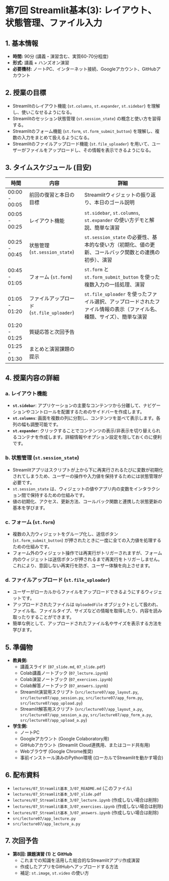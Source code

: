 # 第7回 Streamlit基本(3): レイアウト、状態管理、ファイル入力

## 1. 基本情報
- **時間:** 90分 (講義・演習含む、実質60-70分程度)
- **形式:** 講義 + ハンズオン演習
- **必要機材:** ノートPC、インターネット接続、Googleアカウント、GitHubアカウント

## 2. 授業の目標
- Streamlitのレイアウト機能 (`st.columns`, `st.expander`, `st.sidebar`) を理解し、使いこなせるようになる。
- Streamlitのセッション状態管理 (`st.session_state`) の概念と使い方を習得する。
- Streamlitのフォーム機能 (`st.form`, `st.form_submit_button`) を理解し、複数の入力をまとめて扱えるようになる。
- Streamlitのファイルアップロード機能 (`st.file_uploader`) を用いて、ユーザーがファイルをアップロードし、その情報を表示できるようになる。

## 3. タイムスケジュール (目安)
| 時間          | 内容                                     | 詳細                                                                                               |
|---------------|------------------------------------------|----------------------------------------------------------------------------------------------------|
| 00:00 - 00:05 | 前回の復習と本日の目標                     | Streamlitウィジェットの振り返り、本日のゴール説明                                                        |
| 00:05 - 00:25 | レイアウト機能                           | `st.sidebar`, `st.columns`, `st.expander` の使い方デモと解説、簡単な演習                               |
| 00:25 - 00:45 | 状態管理 (`st.session_state`)             | `st.session_state` の必要性、基本的な使い方（初期化、値の更新、コールバック関数との連携の初歩）、演習           |
| 00:45 - 01:05 | フォーム (`st.form`)                      | `st.form` と `st.form_submit_button` を使った複数入力の一括処理、演習                                  |
| 01:05 - 01:20 | ファイルアップロード (`st.file_uploader`)    | `st.file_uploader` を使ったファイル選択、アップロードされたファイル情報の表示（ファイル名、種類、サイズ）、簡単な演習 |
| 01:20 - 01:25 | 質疑応答と次回予告                       |                                                                                                    |
| 01:25 - 01:30 | まとめと演習課題の提示                   |                                                                                                    |

## 4. 授業内容の詳細

### a. レイアウト機能
- **`st.sidebar`**: アプリケーションの主要なコンテンツから分離して、ナビゲーションやコントロールを配置するためのサイドバーを作成します。
- **`st.columns`**: 画面を複数の列に分割し、コンテンツを並べて表示します。各列の幅も調整可能です。
- **`st.expander`**: クリックすることでコンテンツの表示/非表示を切り替えられるコンテナを作成します。詳細情報やオプション設定を隠しておくのに便利です。

### b. 状態管理 (`st.session_state`)
- Streamlitアプリはスクリプトが上から下に再実行されるたびに変数が初期化されてしまうため、ユーザーの操作や入力値を保持するためには状態管理が必要です。
- `st.session_state` は、ウィジェットの値やアプリ内の変数をインタラクション間で保持するための仕組みです。
- 値の初期化、アクセス、更新方法、コールバック関数と連携した状態更新の基本を学びます。

### c. フォーム (`st.form`)
- 複数の入力ウィジェットをグループ化し、送信ボタン (`st.form_submit_button`) が押されたときに一度に全ての入力値を処理するための仕組みです。
- フォーム外のウィジェット操作では再実行がトリガーされますが、フォーム内のウィジェットは送信ボタンが押されるまで再実行をトリガーしません。これにより、意図しない再実行を防ぎ、ユーザー体験を向上させます。

### d. ファイルアップロード (`st.file_uploader`)
- ユーザーがローカルからファイルをアップロードできるようにするウィジェットです。
- アップロードされたファイルは `UploadedFile` オブジェクトとして扱われ、ファイル名、ファイルタイプ、サイズなどの情報を取得したり、内容を読み取ったりすることができます。
- 簡単な例として、アップロードされたファイル名やサイズを表示する方法を学びます。

## 5. 準備物
- **教員側:**
    - 講義スライド (`07_slide.md`, `07_slide.pdf`)
    - Colab講義ノートブック (`07_lecture.ipynb`)
    - Colab演習ノートブック (`07_exercises.ipynb`)
    - Colab解答ノートブック (`07_answers.ipynb`)
    - Streamlit演習用スクリプト (`src/lecture07/app_layout.py`, `src/lecture07/app_session.py`, `src/lecture07/app_form.py`, `src/lecture07/app_upload.py`)
    - Streamlit解答用スクリプト (`src/lecture07/app_layout_a.py`, `src/lecture07/app_session_a.py`, `src/lecture07/app_form_a.py`, `src/lecture07/app_upload_a.py`)
- **学生側:**
    - ノートPC
    - Googleアカウント (Google Colaboratory用)
    - GitHubアカウント (Streamlit Cloud連携用、またはコード共有用)
    - Webブラウザ (Google Chrome推奨)
    - 事前インストール済みのPython環境 (ローカルでStreamlitを動かす場合)

## 6. 配布資料
- `lectures/07_Streamlit基本_3/07_README.md` (このファイル)
- `lectures/07_Streamlit基本_3/07_slide.pdf`
- `lectures/07_Streamlit基本_3/07_lecture.ipynb` (作成しない場合は削除)
- `lectures/07_Streamlit基本_3/07_exercises.ipynb` (作成しない場合は削除)
- `lectures/07_Streamlit基本_3/07_answers.ipynb` (作成しない場合は削除)
- `src/lecture07/app_lecture.py`
- `src/lecture07/app_lecture_a.py`

## 7. 次回予告
- **第8回: 課題演習 (1) と GitHub**
    - これまでの知識を活用した総合的なStreamlitアプリ作成演習
    - 作成したアプリをGitHubへアップロードする方法
    - 補足: `st.image`, `st.video` の使い方 